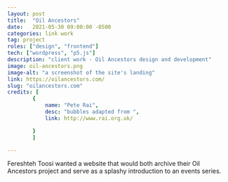 ```yaml
---
layout: post
title:  "Oil Ancestors"
date:   2021-05-30 09:00:00 -0500
categories: link work
tag: project
roles: ["design", "frontend"]
tech: ["wordpress", "p5.js"]
description: "client work - Oil Ancestors design and development"
image: oil-ancestors.png
image-alt: "a screenshot of the site's landing"
link: https://oilancestors.com/
slug: "oilancestors.com"
credits: [ 
        {
            name: "Pete Rai",
            desc: "bubbles adapted from ",
            link: http://www.rai.org.uk/

        }
        ]

---
```


Fereshteh Toosi wanted a website that would both archive their Oil Ancestors project and serve as a splashy introduction to an events series.